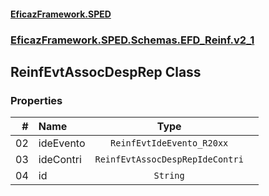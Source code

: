 #### [EficazFramework.SPED](EficazFrameworkSPED.md 'EficazFramework SPED')
### [EficazFramework.SPED.Schemas.EFD_Reinf.v2_1](EficazFramework.SPED.Schemas.EFD_Reinf.v2_1.md 'EficazFramework.SPED.Schemas.EFD_Reinf.v2_1')

## ReinfEvtAssocDespRep Class
### Properties

| # | Name | Type | |
| ---: | :--- | :---: | :--- |
| 02 | ideEvento | `ReinfEvtIdeEvento_R20xx` |  |
| 03 | ideContri | `ReinfEvtAssocDespRepIdeContri` |  |
| 04 | id | `String` |  |
